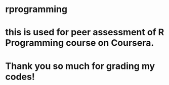 # rprogramming
# this is used for peer assessment of R Programming course on Coursera.
# Thank you so much for grading my codes!
